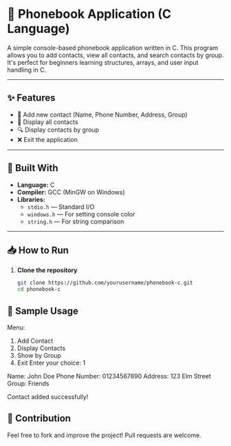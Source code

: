 # 📒 Phonebook Application (C Language)

A simple console-based phonebook application written in C. This program allows you to add contacts, view all contacts, and search contacts by group. It's perfect for beginners learning structures, arrays, and user input handling in C.

---

## ✨ Features

- 📇 Add new contact (Name, Phone Number, Address, Group)
- 📜 Display all contacts
- 🔍 Display contacts by group
- ❌ Exit the application

---

## 🧱 Built With

- **Language:** C
- **Compiler:** GCC (MinGW on Windows)
- **Libraries:** 
  - `stdio.h` — Standard I/O
  - `windows.h` — For setting console color
  - `string.h` — For string comparison

---

## 📥 How to Run

1. **Clone the repository**
   ```bash
   git clone https://github.com/yourusername/phonebook-c.git
   cd phonebook-c

## 🧪 Sample Usage

Menu:
1. Add Contact
2. Display Contacts
3. Show by Group
4. Exit
Enter your choice: 1

Name: John Doe
Phone Number: 01234567890
Address: 123 Elm Street
Group: Friends

Contact added successfully!


## 🤝 Contribution
Feel free to fork and improve the project! Pull requests are welcome.
